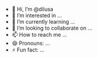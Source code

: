 - 👋 Hi, I’m @dilusa
- 👀 I’m interested in ...
- 🌱 I’m currently learning ...
- 💞️ I’m looking to collaborate on ...
- 📫 How to reach me ...
- 😄 Pronouns: ...
- ⚡ Fun fact: ...

<!---
dilusa/dilusa is a ✨ special ✨ repository because its `README.md` (this file) appears on your GitHub profile.
You can click the Preview link to take a look at your changes.
--->
